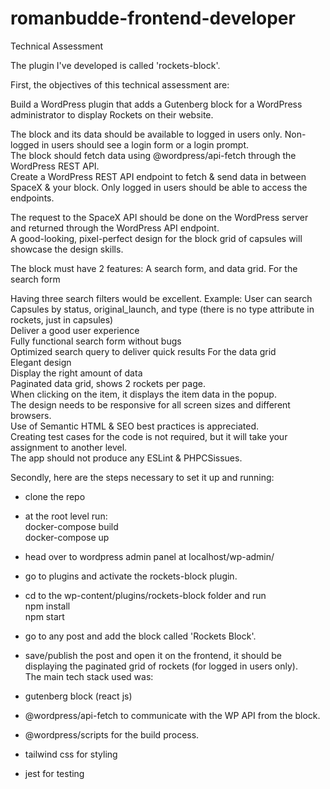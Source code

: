 # romanbudde-frontend-developer

Technical Assessment  

The plugin I've developed is called 'rockets-block'.  

First, the objectives of this technical assessment are:  

Build a WordPress plugin that adds a Gutenberg block for a WordPress administrator to display Rockets on their website.  

The block and its data should be available to logged in users only. Non-logged in users should see a login form or a login prompt.  
The block should fetch data using @wordpress/api-fetch through the WordPress REST API.  
Create a WordPress REST API endpoint to fetch & send data in between SpaceX & your block. Only logged in users should be able to access the endpoints.  

The request to the SpaceX API should be done on the WordPress server and returned through the WordPress API endpoint.  
A good-looking, pixel-perfect design for the block grid of capsules will showcase the design skills.  

The block must have 2 features: A search form, and data grid. For the search form

Having three search filters would be excellent. Example: User can search Capsules by status, original_launch, and type (there is no type attribute in rockets, just in capsules)  
Deliver a good user experience  
Fully functional search form without bugs  
Optimized search query to deliver quick results For the data grid  
Elegant design  
Display the right amount of data  
Paginated data grid, shows 2 rockets per page.  
When clicking on the item, it displays the item data in the popup.  
The design needs to be responsive for all screen sizes and different browsers.  
Use of Semantic HTML & SEO best practices is appreciated.  
Creating test cases for the code is not required, but it will take your assignment to another level.  
The app should not produce any ESLint & PHPCSissues.  

Secondly, here are the steps necessary to set it up and running:  

- clone the repo  
- at the root level run:  
  docker-compose build  
  docker-compose up  
- head over to wordpress admin panel at localhost/wp-admin/  
- go to plugins and activate the rockets-block plugin.  
- cd to the wp-content/plugins/rockets-block folder and run  
  npm install  
  npm start  
- go to any post and add the block called 'Rockets Block'.  
- save/publish the post and open it on the frontend, it should be displaying the paginated grid of rockets (for logged in users only).  
The main tech stack used was:  

- gutenberg block (react js)  
- @wordpress/api-fetch to communicate with the WP API from the block.  
- @wordpress/scripts for the build process.  
- tailwind css for styling  
- jest for testing  
